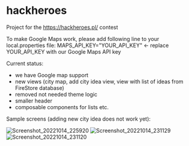 # hackheroes

Project for the https://hackheroes.pl/ contest

To make Google Maps work, please add following line to your local.properties file:
MAPS_API_KEY="YOUR_API_KEY" <- replace YOUR_API_KEY with our Google Maps API key

Current status:

- we have Google map support
- new views (city map, add city idea view, view with list of ideas from FireStore database)
- removed not needed theme logic 
- smaller header
- composable components for lists etc.

Sample screens (adding new city idea does not work yet):

![Screenshot_20221014_225920](https://user-images.githubusercontent.com/115596468/195944886-f7293553-e95a-4576-b907-4d34f6feec9f.png)
![Screenshot_20221014_231129](https://user-images.githubusercontent.com/115596468/195944916-a48a10eb-5c27-41f3-a8c2-00222c9321d1.png)
![Screenshot_20221014_231120](https://user-images.githubusercontent.com/115596468/195944920-980e8cdf-56c3-43fb-b94a-bd3a6581ef40.png)

